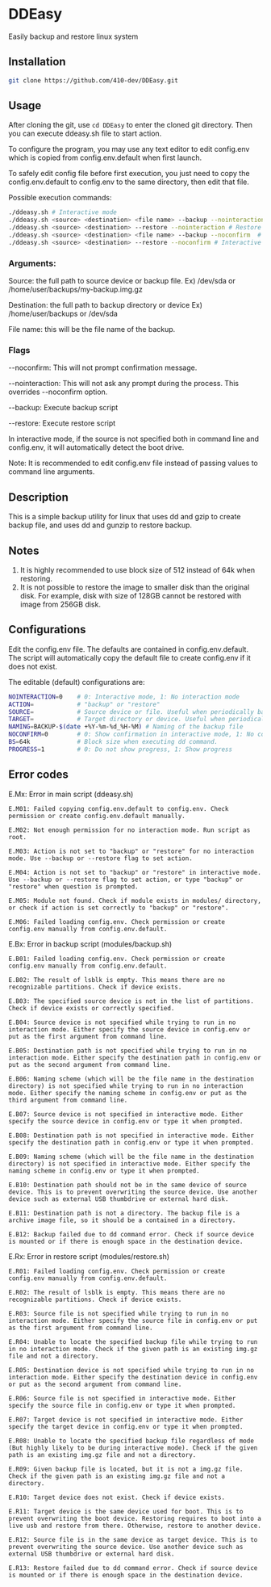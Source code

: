 # DDEasy
Easily backup and restore linux system

## Installation
```bash
git clone https://github.com/410-dev/DDEasy.git
```

## Usage
After cloning the git, use `cd DDEasy` to enter the cloned git directory. Then you can execute ddeasy.sh file to start action.

To configure the program, you may use any text editor to edit config.env which is copied from config.env.default when first launch.

To safely edit config file before first execution, you just need to copy the config.env.default to config.env to the same directory, then edit that file.


Possible execution commands:
```bash
./ddeasy.sh # Interactive mode
./ddeasy.sh <source> <destination> <file name> --backup --nointeraction # Backup mode, no interaction
./ddeasy.sh <source> <destination> --restore --nointeraction # Restore mode, no interaction
./ddeasy.sh <source> <destination> <file name> --backup --noconfirm  # Interactive backup mode, no confirmation
./ddeasy.sh <source> <destination> --restore --noconfirm # Interactive restore mode, no confirmation
```
### Arguments: 
Source: the full path to source device or backup file. Ex) /dev/sda    or     /home/user/backups/my-backup.img.gz

Destination: the full path to backup directory or device Ex) /home/user/backups    or     /dev/sda

File name: this will be the file name of the backup.


### Flags
--noconfirm: This will not prompt confirmation message.

--nointeraction: This will not ask any prompt during the process. This overrides --noconfirm option.

--backup: Execute backup script

--restore: Execute restore script


In interactive mode, if the source is not specified both in command line and config.env, it will automatically detect the boot drive.



Note: It is recommended to edit config.env file instead of passing values to command line arguments. 




## Description
This is a simple backup utility for linux that uses dd and gzip to create backup file, and uses dd and gunzip to restore backup.

## Notes
1. It is highly recommended to use block size of 512 instead of 64k when restoring.
2. It is not possible to restore the image to smaller disk than the original disk. For example, disk with size of 128GB cannot be restored with image from 256GB disk.

## Configurations
Edit the config.env file. The defaults are contained in config.env.default.
The script will automatically copy the default file to create config.env if it does not exist.

The editable (default) configurations are:
```bash
NOINTERACTION=0    # 0: Interactive mode, 1: No interaction mode
ACTION=            # "backup" or "restore"
SOURCE=            # Source device or file. Useful when periodically backing up automatically.
TARGET=            # Target directory or device. Useful when periodically backing up automatically.
NAMING=BACKUP-$(date +%Y-%m-%d_%H-%M) # Naming of the backup file
NOCONFIRM=0        # 0: Show confirmation in interactive mode, 1: No confirmation in interactive mode
BS=64k             # Block size when executing dd command.
PROGRESS=1         # 0: Do not show progress, 1: Show progress
```

## Error codes
E.Mx: Error in main script (ddeasy.sh)
```
E.M01: Failed copying config.env.default to config.env. Check permission or create config.env.default manually.

E.M02: Not enough permission for no interaction mode. Run script as root.

E.M03: Action is not set to "backup" or "restore" for no interaction mode. Use --backup or --restore flag to set action.

E.M04: Action is not set to "backup" or "restore" in interactive mode. Use --backup or --restore flag to set action, or type "backup" or "restore" when question is prompted.

E.M05: Module not found. Check if module exists in modules/ directory, or check if action is set correctly to "backup" or "restore".

E.M06: Failed loading config.env. Check permission or create config.env manually from config.env.default.
```

E.Bx: Error in backup script (modules/backup.sh)
```
E.B01: Failed loading config.env. Check permission or create config.env manually from config.env.default.

E.B02: The result of lsblk is empty. This means there are no recognizable partitions. Check if device exists.

E.B03: The specified source device is not in the list of partitions. Check if device exists or correctly specified.

E.B04: Source device is not specified while trying to run in no interaction mode. Either specify the source device in config.env or put as the first argument from command line.

E.B05: Destination path is not specified while trying to run in no interaction mode. Either specify the destination path in config.env or put as the second argument from command line.

E.B06: Naming scheme (which will be the file name in the destination directory) is not specified while trying to run in no interaction mode. Either specify the naming scheme in config.env or put as the third argument from command line.

E.B07: Source device is not specified in interactive mode. Either specify the source device in config.env or type it when prompted.

E.B08: Destination path is not specified in interactive mode. Either specify the destination path in config.env or type it when prompted.

E.B09: Naming scheme (which will be the file name in the destination directory) is not specified in interactive mode. Either specify the naming scheme in config.env or type it when prompted.

E.B10: Destination path should not be in the same device of source device. This is to prevent overwriting the source device. Use another device such as external USB thumbdrive or external hard disk.

E.B11: Destination path is not a directory. The backup file is a archive image file, so it should be a contained in a directory.

E.B12: Backup failed due to dd command error. Check if source device is mounted or if there is enough space in the destination device.
```

E.Rx: Error in restore script (modules/restore.sh)
```
E.R01: Failed loading config.env. Check permission or create config.env manually from config.env.default.

E.R02: The result of lsblk is empty. This means there are no recognizable partitions. Check if device exists.

E.R03: Source file is not specified while trying to run in no interaction mode. Either specify the source file in config.env or put as the first argument from command line.

E.R04: Unable to locate the specified backup file while trying to run in no interaction mode. Check if the given path is an existing img.gz file and not a directory.

E.R05: Destination device is not specified while trying to run in no interaction mode. Either specify the destination device in config.env or put as the second argument from command line.

E.R06: Source file is not specified in interactive mode. Either specify the source file in config.env or type it when prompted.

E.R07: Target device is not specified in interactive mode. Either specify the target device in config.env or type it when prompted.

E.R08: Unable to locate the specified backup file regardless of mode (But highly likely to be during interactive mode). Check if the given path is an existing img.gz file and not a directory.

E.R09: Given backup file is located, but it is not a img.gz file. Check if the given path is an existing img.gz file and not a directory.

E.R10: Target device does not exist. Check if device exists.

E.R11: Target device is the same device used for boot. This is to prevent overwriting the boot device. Restoring requires to boot into a live usb and restore from there. Otherwise, restore to another device.

E.R12: Source file is in the same device as target device. This is to prevent overwriting the source device. Use another device such as external USB thumbdrive or external hard disk.

E.R13: Restore failed due to dd command error. Check if source device is mounted or if there is enough space in the destination device.
```
